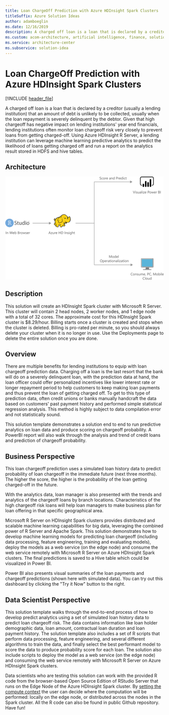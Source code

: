 ```yaml
---
title: Loan ChargeOff Prediction with Azure HDInsight Spark Clusters
titleSuffix: Azure Solution Ideas
author: adamboeglin
ms.date: 12/16/2019
description: A charged off loan is a loan that is declared by a creditor (usually a lending institution) that an amount of debt is unlikely to be collected, usually when the loan repayment is severely delinquent by the debtor. Given that high chargeoff has negative impact on lending institutions' year end financials, lending institutions often monitor loan chargeoff risk very closely to prevent loans from getting charged-off. Using Azure HDInsight R Server, a lending institution can leverage machine learning predictive analytics to predict the likelihood of loans getting charged off and run a report on the analytics result stored in HDFS and hive tables.
ms.custom: acom-architecture, artificial intelligence, finance, solution architectures, Azure, ai gallery, 'https://azure.microsoft.com/solutions/architecture/loan-chargeoff-prediction-with-azure-hdinsight-spark-clusters/'
ms.service: architecture-center
ms.subservice: solution-idea
---
```

# Loan ChargeOff Prediction with Azure HDInsight Spark Clusters

[!INCLUDE [header_file](../header.md)]

A charged off loan is a loan that is declared by a creditor (usually a lending institution) that an amount of debt is unlikely to be collected, usually when the loan repayment is severely delinquent by the debtor. Given that high chargeoff has negative impact on lending institutions' year end financials, lending institutions often monitor loan chargeoff risk very closely to prevent loans from getting charged-off. Using Azure HDInsight R Server, a lending institution can leverage machine learning predictive analytics to predict the likelihood of loans getting charged off and run a report on the analytics result stored in HDFS and hive tables.

## Architecture

![Architecture diagram](../media/loan-chargeoff-prediction-with-azure-hdinsight-spark-clusters.svg)


## Description

This solution will create an HDInsight Spark cluster with Microsoft R Server. This cluster will contain 2 head nodes, 2 worker nodes, and 1 edge node with a total of 32 cores. The approximate cost for this HDInsight Spark cluster is $8.29/hour. Billing starts once a cluster is created and stops when the cluster is deleted. Billing is pro-rated per minute, so you should always delete your cluster when it is no longer in use. Use the Deployments page to delete the entire solution once you are done.

## Overview

There are multiple benefits for lending institutions to equip with loan chargeoff prediction data. Charging off a loan is the last resort that the bank will do on a severely delinquent loan, with the prediction data at hand, the loan officer could offer personalized incentives like lower interest rate or longer repayment period to help customers to keep making loan payments and thus prevent the loan of getting charged off. To get to this type of prediction data, often credit unions or banks manually handcraft the data based on customers' past payment history and performed simple statistical regression analysis. This method is highly subject to data compilation error and not statistically sound.

This solution template demonstrates a solution end to end to run predictive analytics on loan data and produce scoring on chargeoff probability. A PowerBI report will also walk through the analysis and trend of credit loans and prediction of chargeoff probability.

## Business Perspective

This loan chargeoff prediction uses a simulated loan history data to predict probability of loan chargeoff in the immediate future (next three months). The higher the score, the higher is the probability of the loan getting charged-off in the future.

With the analytics data, loan manager is also presented with the trends and analytics of the chargeoff loans by branch locations. Characteristics of the high chargeoff risk loans will help loan managers to make business plan for loan offering in that specific geographical area.

Microsoft R Server on HDInsight Spark clusters provides distributed and scalable machine learning capabilities for big data, leveraging the combined power of R Server and Apache Spark. This solution demonstrates how to develop machine learning models for predicting loan chargeoff (including data processing, feature engineering, training and evaluating models), deploy the models as a web service (on the edge node) and consume the web service remotely with Microsoft R Server on Azure HDInsight Spark clusters. The final predictions is saved to a Hive table which could be visualized in Power BI.

Power BI also presents visual summaries of the loan payments and chargeoff predictions (shown here with simulated data). You can try out this dashboard by clicking the "Try it Now" button to the right.

## Data Scientist Perspective

This solution template walks through the end-to-end process of how to develop predict analytics using a set of simulated loan history data to predict loan chargeoff risk. The data contains information like loan holder demographic data, loan amount, contractual loan duration and loan payment history. The solution template also includes a set of R scripts that perform data processing, feature engineering, and several different algorithms to train the data, and finally select the best performant model to score the data to produce probability score for each loan. The solution also include scripts to deploy the model as a web service (on the edge node) and consuming the web service remotely with Microsoft R Server on Azure HDInsight Spark clusters.

Data scientists who are testing this solution can work with the provided R code from the browser-based Open Source Edition of RStudio Server that runs on the Edge Node of the Azure HDInsight Spark cluster. By [setting the compute context](/azure/hdinsight/hdinsight-hadoop-r-server-compute-contexts) the user can decide where the computation will be performed: locally on the edge node, or distributed across the nodes in the Spark cluster. All the R code can also be found in public Github repository. Have fun!



